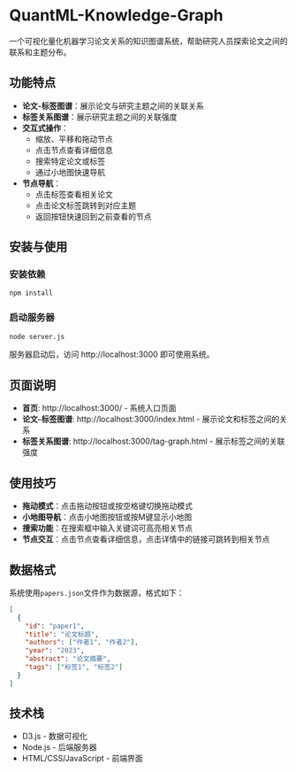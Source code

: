 # QuantML-Knowledge-Graph

一个可视化量化机器学习论文关系的知识图谱系统，帮助研究人员探索论文之间的联系和主题分布。

## 功能特点

- **论文-标签图谱**：展示论文与研究主题之间的关联关系
- **标签关系图谱**：展示研究主题之间的关联强度
- **交互式操作**：
  - 缩放、平移和拖动节点
  - 点击节点查看详细信息
  - 搜索特定论文或标签
  - 通过小地图快速导航
- **节点导航**：
  - 点击标签查看相关论文
  - 点击论文标签跳转到对应主题
  - 返回按钮快速回到之前查看的节点

## 安装与使用

### 安装依赖

```bash
npm install
```

### 启动服务器

```bash
node server.js
```

服务器启动后，访问 http://localhost:3000 即可使用系统。

## 页面说明

- **首页**: http://localhost:3000/ - 系统入口页面
- **论文-标签图谱**: http://localhost:3000/index.html - 展示论文和标签之间的关系
- **标签关系图谱**: http://localhost:3000/tag-graph.html - 展示标签之间的关联强度

## 使用技巧

- **拖动模式**：点击拖动按钮或按空格键切换拖动模式
- **小地图导航**：点击小地图按钮或按M键显示小地图
- **搜索功能**：在搜索框中输入关键词可高亮相关节点
- **节点交互**：点击节点查看详细信息，点击详情中的链接可跳转到相关节点

## 数据格式

系统使用`papers.json`文件作为数据源，格式如下：

```json
[
  {
    "id": "paper1",
    "title": "论文标题",
    "authors": ["作者1", "作者2"],
    "year": "2023",
    "abstract": "论文摘要",
    "tags": ["标签1", "标签2"]
  }
]
```

## 技术栈

- D3.js - 数据可视化
- Node.js - 后端服务器
- HTML/CSS/JavaScript - 前端界面 
